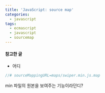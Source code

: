 ```yaml
---
title: 'JavaScript: source map'
categories:
  - javascript
tags:
  - ecmascript
  - javascript
  - sourcemap
---
```


#### 참고한 글
- 어디

```js
//# sourceMappingURL=maps/swiper.min.js.map
```

min 파일의 원본을 보여주는 기능이라던디?
